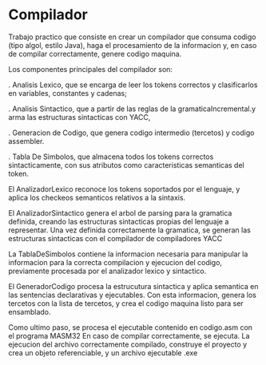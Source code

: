 # Compilador


Trabajo practico que consiste en crear un compilador que consuma codigo (tipo algol, estilo Java), haga el procesamiento de la informacion y, en caso de compilar correctamente, genere codigo maquina.


Los componentes principales del compilador son: 

  .  Analisis Lexico, que se encarga de leer los tokens correctos y clasificarlos en variables, constantes y cadenas;  
  
  .  Analisis Sintactico, que a partir de las reglas de la gramaticaIncremental.y  arma las estructuras sintacticas con YACC, 
  
  .  Generacion de Codigo, que genera codigo intermedio (tercetos) y codigo assembler.
  
  .  Tabla De Simbolos, que almacena todos los tokens correctos sintacticamente, con sus atributos como caracteristicas semanticas del token.  


      
  

El AnalizadorLexico reconoce los tokens soportados por el lenguaje, y aplica los checkeos semanticos relativos a la sintaxis.

El AnalizadorSintactico genera el arbol de parsing para la gramatica definida, creando las estructuras sintacticas propias del lenguaje a representar. Una vez definida correctamente la gramatica, se generan las estructuras sintacticas con el compilador de compiladores YACC 

La TablaDeSimbolos contiene la informacion necesaria para manipular la informacion para la correcta compilacion y ejecucion del codigo, previamente procesada por el analizador lexico y sintactico.

El GeneradorCodigo procesa la estrucutura sintactica y aplica semantica en las sentencias declarativas y ejecutables. Con esta informacion, genera los tercetos 
con la lista de tercetos, y crea el codigo maquina listo para ser ensamblado.


Como ultimo paso, se procesa el ejecutable contenido en codigo.asm con el programa MASM32
En caso de compilar correctamente, se ejecuta. La ejecucion del archivo correctamente compilado, construye el proyecto y crea un objeto referenciable, y un archivo ejecutable .exe

